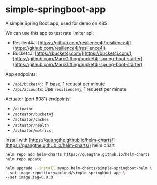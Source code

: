 # simple-springboot-app

A simple Spring Boot app, used for demo on K8S.

We can use this app to test rate limiter api:
- Resilient4J: [https://github.com/resilience4j/resilience4j](https://github.com/resilience4j/resilience4j)
- Bucket4J: [https://bucket4j.com/](https://bucket4j.com/), [https://github.com/MarcGiffing/bucket4j-spring-boot-starter](https://github.com/MarcGiffing/bucket4j-spring-boot-starter)

App endpoints:
- `/api/bucket4j`: IP base, 1 request per minute
- `/api/accounts`: Use `resilience4j`, 1 request per minute

Actuator (port 8081) endpoints:
- `/actuator`
- `/actuator/bucket4j`
- `/actuator/caches`
- `/actuator/health`
- `/actuator/metrics`

Install with [https://quangthe.github.io/helm-charts/](https://quangthe.github.io/helm-charts/) helm chart

```bash
helm repo add helm-charts https://quangthe.github.io/helm-charts
helm repo update

helm upgrade --install myapp helm-charts/simple-springboot-helm \
--set image.repository=pcloud/simple-springboot-app \
--set image.tag=0.0.3
```